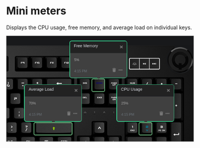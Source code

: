 # Mini meters

Displays the CPU usage, free memory, and average load on individual keys.

![Mini meters on a Das Keyboard Q](assets/image.png "Mini meters applet")
